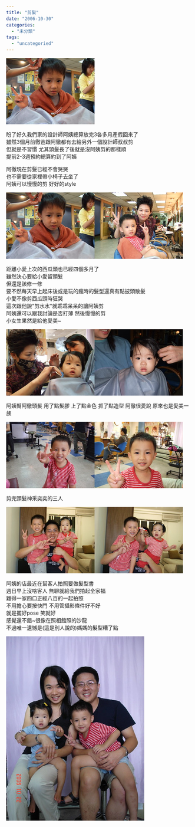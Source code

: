 ```yaml
---
title: "剪髮"
date: "2006-10-30"
categories: 
  - "未分類"
tags: 
  - "uncategoried"
---
```


![](images/283028417_8ce2f8fc25_m.jpg)

盼了好久我們家的設計師阿姨總算放完3各多月產假回來了  
雖然3個月前徹爸跟阿徹都有去給另外一個設計師叔叔剪  
但就是不習慣 尤其頭髮長了後就是沒阿姨剪的那樣順  
提前2-3週預約總算約到了阿姨

阿徹現在剪髮已經不會哭哭  
也不需要從家裡帶小椅子去坐了  
阿姨可以慢慢的剪 好好的style

![](images/283028417_8ce2f8fc25_m.jpg)![](images/283028096_29d674a13c_m.jpg)

距離小愛上次的西瓜頭也已經四個多月了  
雖然決心要給小愛留頭髮  
但還是該修一修  
要不然每天早上起床後或是玩的瘋時的髮型還真有點披頭散髮  
小愛不像剪西瓜頭時狂哭  
這次跟他說"剪水水"就乖乖呆呆的讓阿姨剪  
阿姨還可以跟我討論是否打薄 然後慢慢的剪  
小女生果然是給他愛美~

![](images/283027779_f7e023dae4_m.jpg)![](images/283027478_75aeacdfa3_m.jpg)

阿姨幫阿徹頭髮 用了點髮膠 上了點金色 抓了點造型 阿徹很愛說 原來也是愛美一族

![](images/283027201_bb0fd0c545_m.jpg)![](images/283026867_417e26c3fa_m.jpg)

剪完頭髮神采奕奕的三人

![](images/283026577_21280fc0fa_m.jpg)![](images/283026263_9a56e77d5a_m.jpg)

阿姨的店最近在幫客人拍照要做髮型書  
週日早上沒啥客人 無聊就給我們拍起全家福  
難得一家四口正經八百的一起拍照  
不用擔心要按快門 不用管攝影條件好不好  
就是擺好pose 笑就好  
感覺還不錯~很像在照相館照的沙龍  
不過唯一遺憾是(這是別人說的)媽媽的髮型糟了點

![](images/283015603_d7dbea432c.jpg)
